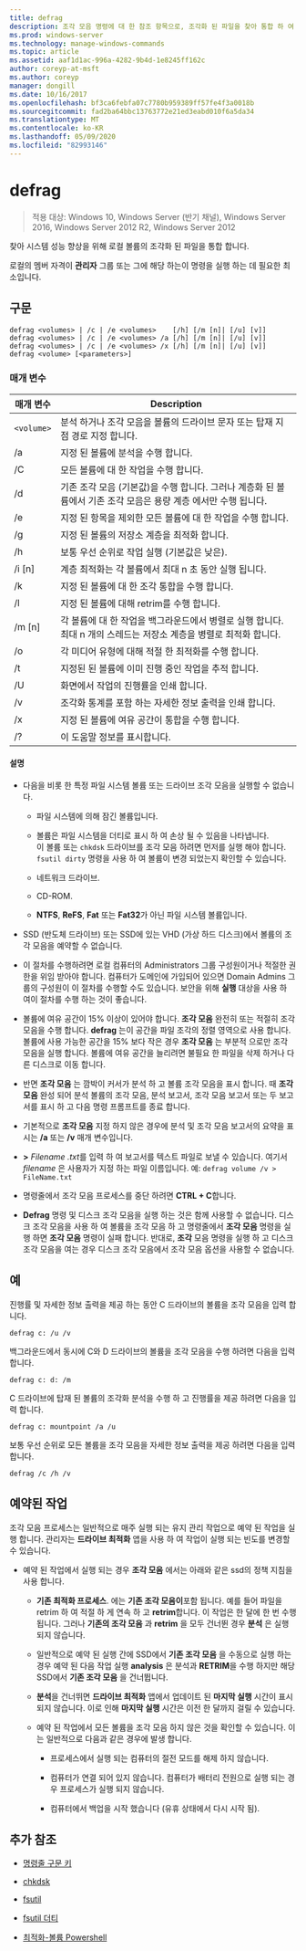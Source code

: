 ```yaml
---
title: defrag
description: 조각 모음 명령에 대 한 참조 항목으로, 조각화 된 파일을 찾아 통합 하 여 시스템 성능을 향상 시킵니다.
ms.prod: windows-server
ms.technology: manage-windows-commands
ms.topic: article
ms.assetid: aaf1d1ac-996a-4282-9b4d-1e8245ff162c
author: coreyp-at-msft
ms.author: coreyp
manager: dongill
ms.date: 10/16/2017
ms.openlocfilehash: bf3ca6febfa07c7780b959389ff57fe4f3a0018b
ms.sourcegitcommit: fad2ba64bbc13763772e21ed3eabd010f6a5da34
ms.translationtype: MT
ms.contentlocale: ko-KR
ms.lasthandoff: 05/09/2020
ms.locfileid: "82993146"
---
```

# <a name="defrag"></a>defrag

> 적용 대상: Windows 10, Windows Server (반기 채널), Windows Server 2016, Windows Server 2012 R2, Windows Server 2012

찾아 시스템 성능 향상을 위해 로컬 볼륨의 조각화 된 파일을 통합 합니다.

로컬의 멤버 자격이 **관리자** 그룹 또는 그에 해당 하는이 명령을 실행 하는 데 필요한 최소입니다.

## <a name="syntax"></a>구문

```
defrag <volumes> | /c | /e <volumes>    [/h] [/m [n]| [/u] [v]]
defrag <volumes> | /c | /e <volumes> /a [/h] [/m [n]| [/u] [v]]
defrag <volumes> | /c | /e <volumes> /x [/h] [/m [n]| [/u] [v]]
defrag <volume> [<parameters>]
```

### <a name="parameters"></a>매개 변수

| 매개 변수 | Description |
| --------- | ----------- |
| `<volume>` | 분석 하거나 조각 모음을 볼륨의 드라이브 문자 또는 탑재 지점 경로 지정 합니다. |
| /a | 지정 된 볼륨에 분석을 수행 합니다. |
| /C | 모든 볼륨에 대 한 작업을 수행 합니다. |
| /d | 기존 조각 모음 (기본값)을 수행 합니다. 그러나 계층화 된 볼륨에서 기존 조각 모음은 용량 계층 에서만 수행 됩니다. |
| /e | 지정 된 항목을 제외한 모든 볼륨에 대 한 작업을 수행 합니다. |
| /g | 지정 된 볼륨의 저장소 계층을 최적화 합니다. |
| /h | 보통 우선 순위로 작업 실행 (기본값은 낮은). |
| /i [n] | 계층 최적화는 각 볼륨에서 최대 n 초 동안 실행 됩니다. |
| /k | 지정 된 볼륨에 대 한 조각 통합을 수행 합니다. |
| /l | 지정 된 볼륨에 대해 retrim를 수행 합니다. |
| /m [n] | 각 볼륨에 대 한 작업을 백그라운드에서 병렬로 실행 합니다. 최대 n 개의 스레드는 저장소 계층을 병렬로 최적화 합니다. |
| /o | 각 미디어 유형에 대해 적절 한 최적화를 수행 합니다. |
| /t | 지정된 된 볼륨에 이미 진행 중인 작업을 추적 합니다. |
| /U | 화면에서 작업의 진행률을 인쇄 합니다. |
| /v | 조각화 통계를 포함 하는 자세한 정보 출력을 인쇄 합니다. |
| /x | 지정 된 볼륨에 여유 공간이 통합을 수행 합니다. |
| /? | 이 도움말 정보를 표시합니다. |

#### <a name="remarks"></a>설명

- 다음을 비롯 한 특정 파일 시스템 볼륨 또는 드라이브 조각 모음을 실행할 수 없습니다.

  - 파일 시스템에 의해 잠긴 볼륨입니다.

  - 볼륨은 파일 시스템을 더티로 표시 하 여 손상 될 수 있음을 나타냅니다.<br>이 볼륨 또는 `chkdsk` 드라이브를 조각 모음 하려면 먼저를 실행 해야 합니다. `fsutil dirty` 명령을 사용 하 여 볼륨이 변경 되었는지 확인할 수 있습니다.

  - 네트워크 드라이브.

  - CD-ROM.

  - **NTFS**, **ReFS**, **Fat** 또는 **Fat32**가 아닌 파일 시스템 볼륨입니다.

- SSD (반도체 드라이브) 또는 SSD에 있는 VHD (가상 하드 디스크)에서 볼륨의 조각 모음을 예약할 수 없습니다.

- 이 절차를 수행하려면 로컬 컴퓨터의 Administrators 그룹 구성원이거나 적절한 권한을 위임 받아야 합니다. 컴퓨터가 도메인에 가입되어 있으면 Domain Admins 그룹의 구성원이 이 절차를 수행할 수도 있습니다. 보안을 위해 **실행** 대상을 사용 하 여이 절차를 수행 하는 것이 좋습니다.

- 볼륨에 여유 공간이 15% 이상이 있어야 합니다. **조각 모음** 완전히 또는 적절히 조각 모음을 수행 합니다. **defrag** 는이 공간을 파일 조각의 정렬 영역으로 사용 합니다. 볼륨에 사용 가능한 공간을 15% 보다 작은 경우 **조각 모음** 는 부분적 으로만 조각 모음을 실행 합니다. 볼륨에 여유 공간을 늘리려면 불필요 한 파일을 삭제 하거나 다른 디스크로 이동 합니다.

- 반면 **조각 모음** 는 깜박이 커서가 분석 하 고 볼륨 조각 모음을 표시 합니다. 때 **조각 모음** 완성 되어 분석 볼륨의 조각 모음, 분석 보고서, 조각 모음 보고서 또는 두 보고서를 표시 하 고 다음 명령 프롬프트를 종료 합니다.

- 기본적으로 **조각 모음** 지정 하지 않은 경우에 분석 및 조각 모음 보고서의 요약을 표시는 **/a** 또는 **/v** 매개 변수입니다.

- **>** <em>Filename .txt</em>를 입력 하 여 보고서를 텍스트 파일로 보낼 수 있습니다. 여기서 *filename* 은 사용자가 지정 하는 파일 이름입니다. 예: `defrag volume /v > FileName.txt`

- 명령줄에서 조각 모음 프로세스를 중단 하려면 **CTRL + C**합니다.

- **Defrag** 명령 및 디스크 조각 모음을 실행 하는 것은 함께 사용할 수 없습니다. 디스크 조각 모음을 사용 하 여 볼륨을 조각 모음 하 고 명령줄에서 **조각 모음** 명령을 실행 하면 **조각 모음** 명령이 실패 합니다. 반대로, **조각** 모음 명령을 실행 하 고 디스크 조각 모음을 여는 경우 디스크 조각 모음에서 조각 모음 옵션을 사용할 수 없습니다.

## <a name="examples"></a>예

진행률 및 자세한 정보 출력을 제공 하는 동안 C 드라이브의 볼륨을 조각 모음을 입력 합니다.

```
defrag c: /u /v
```

백그라운드에서 동시에 C와 D 드라이브의 볼륨을 조각 모음을 수행 하려면 다음을 입력 합니다.

```
defrag c: d: /m
```

C 드라이브에 탑재 된 볼륨의 조각화 분석을 수행 하 고 진행률을 제공 하려면 다음을 입력 합니다.

```
defrag c: mountpoint /a /u
```

보통 우선 순위로 모든 볼륨을 조각 모음을 자세한 정보 출력을 제공 하려면 다음을 입력 합니다.

```
defrag /c /h /v
```

## <a name="scheduled-task"></a>예약된 작업

조각 모음 프로세스는 일반적으로 매주 실행 되는 유지 관리 작업으로 예약 된 작업을 실행 합니다. 관리자는 **드라이브 최적화** 앱을 사용 하 여 작업이 실행 되는 빈도를 변경할 수 있습니다.

- 예약 된 작업에서 실행 되는 경우 **조각 모음** 에서는 아래와 같은 ssd의 정책 지침을 사용 합니다.

  - **기존 최적화 프로세스**. 에는 **기존 조각 모음이**포함 됩니다. 예를 들어 파일을 retrim 하 여 적절 하 게 연속 하 고 **retrim**합니다. 이 작업은 한 달에 한 번 수행 됩니다. 그러나 **기존의 조각 모음** 과 **retrim** 을 모두 건너뛴 경우 **분석** 은 실행 되지 않습니다.

  - 일반적으로 예약 된 실행 간에 SSD에서 **기존 조각 모음** 을 수동으로 실행 하는 경우 예약 된 다음 작업 실행 **analysis** 은 분석과 **RETRIM**을 수행 하지만 해당 SSD에서 **기존 조각 모음** 을 건너뜁니다.

  - **분석**을 건너뛰면 **드라이브 최적화** 앱에서 업데이트 된 **마지막 실행** 시간이 표시 되지 않습니다. 이로 인해 **마지막 실행** 시간은 이전 한 달까지 걸릴 수 있습니다.

  - 예약 된 작업에서 모든 볼륨을 조각 모음 하지 않은 것을 확인할 수 있습니다. 이는 일반적으로 다음과 같은 경우에 발생 합니다.

    - 프로세스에서 실행 되는 컴퓨터의 절전 모드를 해제 하지 않습니다.

    - 컴퓨터가 연결 되어 있지 않습니다. 컴퓨터가 배터리 전원으로 실행 되는 경우 프로세스가 실행 되지 않습니다.

    - 컴퓨터에서 백업을 시작 했습니다 (유휴 상태에서 다시 시작 됨).

## <a name="additional-references"></a>추가 참조

- [명령줄 구문 키](command-line-syntax-key.md)

- [chkdsk](chkdsk.md)

- [fsutil](fsutil.md)

- [fsutil 더티](fsutil-dirty.md)

- [최적화-볼륨 Powershell](https://docs.microsoft.com/powershell/module/storage/optimize-volume?view=win10-ps)
